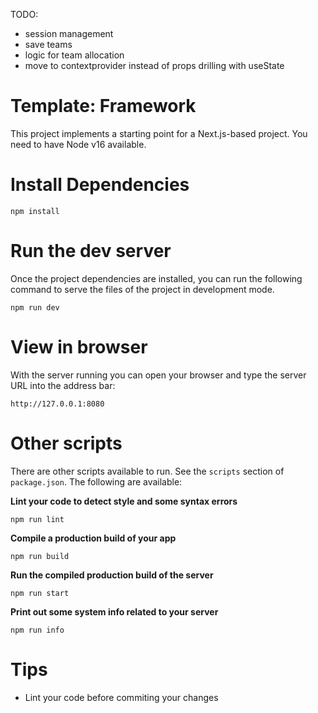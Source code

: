 
TODO:

- session management
- save teams
- logic for team allocation
- move to contextprovider instead of props drilling with useState


# Template: Framework

This project implements a starting point for a Next.js-based project. You need to have Node v16 available.

# Install Dependencies

```
npm install
```

# Run the dev server

Once the project dependencies are installed, you can run the following command to serve the files of the project in development mode.

```
npm run dev
```

# View in browser

With the server running you can open your browser and type the server URL into the address bar:

```
http://127.0.0.1:8080
```

# Other scripts

There are other scripts available to run. See the `scripts` section of `package.json`. The following are available:

**Lint your code to detect style and some syntax errors**

```
npm run lint
```

**Compile a production build of your app**

```
npm run build
```

**Run the compiled production build of the server**

```
npm run start
```

**Print out some system info related to your server**

```
npm run info
```

# Tips

- Lint your code before commiting your changes
